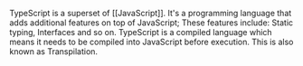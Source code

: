 TypeScript is a superset of [[JavaScript]].
It's a programming language that adds additional features on top of JavaScript; These features include:  Static typing, Interfaces and so on.
TypeScript is a compiled language which means it needs to be compiled into JavaScript before execution. This is also known as Transpilation.